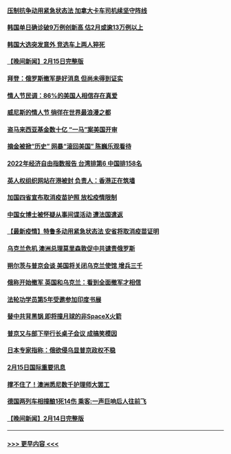 #### [压制抗争动用紧急状态法 加拿大卡车司机续坚守阵线](../pages/prog202/a103349081.md?t=02161401) 
#### [韩国单日确诊破9万例创新高 估2月或逾13万例以上](../pages/prog202/a103349059.md?t=02161401) 
#### [韩国大选突发意外 竞选车上两人猝死](../pages/prog202/a103349036.md?t=02161401) 
#### [【晚间新闻】2月15日完整版](../pages/prog202/a103348921.md?t=02161401) 
#### [拜登：俄罗斯撤军是好消息 但尚未得到证实](../pages/prog202/a103348965.md?t=02161401) 
#### [情人节民调：86%的美国人相信存在真爱](../pages/prog202/a103348773.md?t=02161401) 
#### [威尼斯的情人节 徜徉在世界最浪漫之都](../pages/prog202/a103348770.md?t=02161401) 
#### [盗马来西亚基金数十亿 “一马”案美国开审](../pages/prog202/a103348889.md?t=02161401) 
#### [摘金被掀“历史” 网暴“滚回美国” 陈巍乐观看待](../pages/prog202/a103348907.md?t=02161401) 
#### [2022年经济自由指数报告 台湾排第6 中国排158名](../pages/prog202/a103348789.md?t=02161401) 
#### [英人权组织网站在港被封 负责人：香港正在筑墙](../pages/prog202/a103348747.md?t=02161401) 
#### [加国四省宣布取消疫苗护照 放松疫情限制](../pages/prog202/a103348718.md?t=02161401) 
#### [中国女博士被怀疑从事间谍活动 遭法国遣返](../pages/prog202/a103348641.md?t=02161401) 
#### [【最新疫情】特鲁多动用紧急状态法 安省将取消疫苗证明](../pages/prog202/a103348626.md?t=02161401) 
#### [乌克兰危机 澳洲总理莫里森敦促中共谴责俄罗斯](../pages/prog202/a103348629.md?t=02161401) 
#### [朔尔茨与普京会谈 美国将关闭乌克兰使馆 增兵三千](../pages/prog202/a103348610.md?t=02161401) 
#### [俄称开始撤军 英国和乌克兰：看到全面撤军才相信](../pages/prog202/a103348489.md?t=02161401) 
#### [法轮功学员第5年受邀参加印度书展](../pages/prog202/a103348308.md?t=02161401) 
#### [替中共背黑锅 即将撞月球的非SpaceX火箭](../pages/prog202/a103348416.md?t=02161401) 
#### [普京又与部下举行长桌子会议 成搞笑模因](../pages/prog202/a103348426.md?t=02161401) 
#### [日本专家指称：俄欲侵乌显普京政权不稳](../pages/prog202/a103348322.md?t=02161401) 
#### [2月15日国际重要讯息](../pages/prog202/a103348316.md?t=02161401) 
#### [撑不住了！澳洲悉尼数千护理师大罢工](../pages/prog202/a103348265.md?t=02161401) 
#### [德国两列车相撞酿1死14伤 乘客:一声巨响后人往前飞](../pages/prog202/a103348190.md?t=02161401) 
#### [【晚间新闻】2月14日完整版](../pages/prog202/a103348016.md?t=02161401) 

----
#### [ >>> 更早内容 <<< ](../indexes/prog202-earlier.md)
